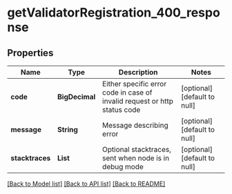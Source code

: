# getValidatorRegistration_400_response
## Properties

| Name | Type | Description | Notes |
|------------ | ------------- | ------------- | -------------|
| **code** | **BigDecimal** | Either specific error code in case of invalid request or http status code | [optional] [default to null] |
| **message** | **String** | Message describing error | [optional] [default to null] |
| **stacktraces** | **List** | Optional stacktraces, sent when node is in debug mode | [optional] [default to null] |

[[Back to Model list]](../README.md#documentation-for-models) [[Back to API list]](../README.md#documentation-for-api-endpoints) [[Back to README]](../README.md)

